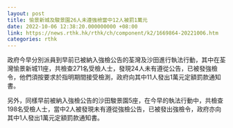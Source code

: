 ```yaml
---
layout: post
title: 愉景新城及駿景園26人未遵強檢當中12人被罰1萬元
date: 2022-10-06 12:38:20.000000000 +08:00
link: https://news.rthk.hk/rthk/ch/component/k2/1669864-20221006.htm
categories: rthk
---
```


政府今早分別派員到早前已被納入強檢公告的荃灣及沙田進行執法行動，其中在荃灣愉景新城11座，共檢查271名受檢人士，發現24人未有遵從公告，已被發強檢令，他們須按要求於指明期間接受檢測，政府向其中11人發出1萬元定額罰款通知書。

另外，同樣早前被納入強檢公告的沙田駿景園5座，在今早的執法行動中，共檢查198名受檢人士，當中2人被發現未有遵從強檢公告，已被發出強檢令，政府亦向其中1人發出1萬元定額罰款通知書。
